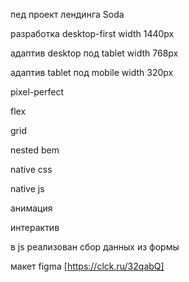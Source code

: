 пед проект лендинга Soda

разработка desktop-first width 1440px

адаптив desktop под tablet width 768px 

адаптив tablet под mobile width 320px 

pixel-perfect

flex

grid 

nested bem 

native css

native js

анимация 

интерактив 

в js реализован сбор данных из формы

макет figma [https://clck.ru/32qabQ]
